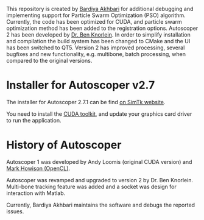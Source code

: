 This repository is created by [Bardiya Akhbari](https://www.researchgate.net/profile/Bardiya_Akhbari) for additional debugging and implementing support for Particle Swarm Optimization (PSO) algorithm. Currently, the code has been optimized for CUDA, and particle swarm optimization method has been added to the registration options. Autoscoper 2 has been developed by [Dr. Ben Knorlein](https://www.ccv.brown.edu/about/staff). In order to simplify installation and compilation the build system has been changed to CMake and the UI has been switched to QT5. Version 2 has improved processing, several bugfixes and new functionality, e.g. multibone, batch processing, when compared to the original versions.


# Installer for Autoscoper v2.7 #
The installer for Autoscoper 2.7.1 can be find [on SimTk website](https://simtk.org/projects/autoscoper).

You need to install the [CUDA toolkit](https://developer.nvidia.com/cuda-downloads?), and update your graphics card driver to run the application.

# History of Autoscoper #
Autoscoper 1 was developed by Andy Loomis (original CUDA version) and [Mark Howison (OpenCL)](https://bitbucket.org/mhowison/xromm-autoscoper).

Autoscoper was revamped and upgraded to version 2 by Dr. Ben Knorlein. Multi-bone tracking feature was added and a socket was design for interaction with Matlab.

Currently, Bardiya Akhbari maintains the software and debugs the reported issues.

